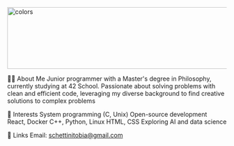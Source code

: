 <img width="920" height="142" alt="colors" src="https://github.com/user-attachments/assets/fd64f639-3a18-45ec-8001-b1debf94e3f6" />

👨‍💻 About Me
Junior programmer with a Master's degree in Philosophy, currently studying at 42 School.
Passionate about solving problems with clean and efficient code, leveraging my diverse background to find creative solutions to complex problems

🌟 Interests
System programming (C, Unix)
Open-source development
React, Docker
C++, Python, Linux
HTML, CSS
Exploring AI and data science

🔗 Links
Email: schettinitobia@gmail.com
